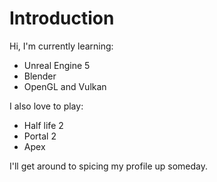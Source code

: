 # Introduction

Hi, I'm currently learning:

* Unreal Engine 5
* Blender
* OpenGL and Vulkan

I also love to play:

* Half life 2
* Portal 2
* Apex


I'll get around to spicing my profile up someday.

<!---
AntarticCoder/AntarticCoder is a ✨ special ✨ repository because its `README.md` (this file) appears on your GitHub profile.
You can click the Preview link to take a look at your changes.
--->
